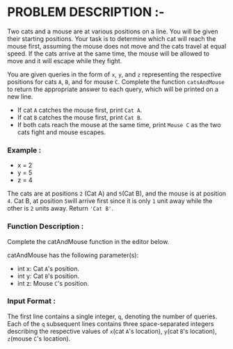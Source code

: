 # PROBLEM DESCRIPTION :-
Two cats and a mouse are at various positions on a line. You will be given their starting positions. Your task is to determine which cat will reach the mouse first, assuming the mouse does not move and the cats travel at equal speed. If the cats arrive at the same time, the mouse will be allowed to move and it will escape while they fight.

You are given  queries in the form of `x`, `y`, and `z` representing the respective positions for cats `A`, `B`, and for mouse `C`. Complete the function `catsAndMouse` to return the appropriate answer to each query, which will be printed on a new line.
* If cat `A` catches the mouse first, print `Cat A`.
* If cat `B` catches the mouse first, print `Cat B`.
* If both cats reach the mouse at the same time, print `Mouse C` as the two cats fight and mouse escapes.
### Example :
* x = 2
* y = 5
* z = 4

The cats are at positions `2` (Cat A) and `5`(Cat B), and the mouse is at position `4`. Cat B, at position `5`will arrive first since it is only `1` unit away while the other is `2` units away. Return `'Cat B'`.
### Function Description :

Complete the catAndMouse function in the editor below.

catAndMouse has the following parameter(s):
* int x: Cat `A`'s position.
* int y: Cat `B`'s position.
* int z: Mouse `C`'s position.

### Input Format :
The first line contains a single integer, `q`, denoting the number of queries.
Each of the `q` subsequent lines contains three space-separated integers describing the respective values of `x`(cat `A`'s location), `y`(cat `B`'s location), `z`(mouse `C`'s location).

